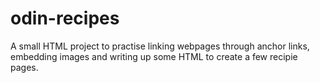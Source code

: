 # odin-recipes
A small HTML project to practise linking webpages through anchor links, embedding images and writing up some HTML to create a few recipie pages.
